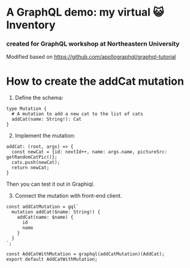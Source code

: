 # A GraphQL demo: my virtual :smiley_cat: Inventory
### created for GraphQL workshop at Northeastern University
Modified based on https://github.com/apollographql/graphql-tutorial

# How to create the addCat mutation

1. Define the schema:
```
type Mutation {
  # A mutation to add a new cat to the list of cats
  addCat(name: String!): Cat
}
```

2. Implement the mutation:

```
addCat: (root, args) => {
  const newCat = {id: nextId++, name: args.name, pictureSrc: getRandomCatPic()};
  cats.push(newCat);
  return newCat;
}

```
Then you can test it out in Graphiql.

3. Connect the mutation with front-end client.

```
const addCatMutation = gql`
  mutation addCat($name: String!) {
    addCat(name: $name) {
      id
      name
    }
  }
`;

const AddCatWithMutation = graphql(addCatMutation)(AddCat);
export default AddCatWithMutation;
```

